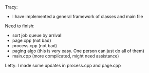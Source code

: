 Tracy:
- I have implemented a general framework of classes and main file

Need to finish:
- sort job queue by arrival
- page.cpp (not bad)
- process.cpp (not bad)
- paging algo (this is very easy. One person can just do all of them)
- main.cpp (more complicated, might need assistance)

Letty: I made some updates in process.cpp and page.cpp
